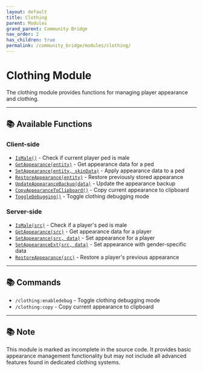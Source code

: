 ```yaml
---
layout: default
title: Clothing
parent: Modules
grand_parent: Community Bridge
nav_order: 2
has_children: true
permalink: /community_bridge/modules/clothing/
---
```


# Clothing Module

The clothing module provides functions for managing player appearance and clothing.

---

## 📚 Available Functions

### Client-side
- [`IsMale()`](client.md#ismale) - Check if current player ped is male
- [`GetAppearance(entity)`](client.md#getappearance) - Get appearance data for a ped
- [`SetAppearance(entity, skinData)`](client.md#setappearance) - Apply appearance data to a ped
- [`RestoreAppearance(entity)`](client.md#restoreappearance) - Restore previously stored appearance
- [`UpdateAppearanceBackup(data)`](client.md#updateappearancebackup) - Update the appearance backup
- [`CopyAppearanceToClipboard()`](client.md#copyappearancetoclipboard) - Copy current appearance to clipboard
- [`ToggleDebugging()`](client.md#toggledebugging) - Toggle clothing debugging mode

### Server-side
- [`IsMale(src)`](server.md#ismale) - Check if a player's ped is male
- [`GetAppearance(src)`](server.md#getappearance) - Get appearance data for a player
- [`SetAppearance(src, data)`](server.md#setappearance) - Set appearance for a player
- [`SetAppearanceExt(src, data)`](server.md#setappearanceext) - Set appearance with gender-specific data
- [`RestoreAppearance(src)`](server.md#restoreappearance) - Restore a player's previous appearance

---

## 📚 Commands

- `/clothing:enabledebug` - Toggle clothing debugging mode
- `/clothing:copy` - Copy current appearance to clipboard

---

## 📚 Note

This module is marked as incomplete in the source code. It provides basic appearance management functionality but may not include all advanced features found in dedicated clothing systems.
